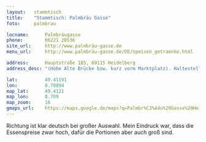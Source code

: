 ```yaml
---
layout:   stammtisch
title:    "Stammtisch: Palmbräu Gasse"
foto:     palmbrau

locname:      Palmbräugasse
phone:        06221 28536
site_url:     http://www.palmbräu-gasse.de
menu_url:     http://www.palmbräu-gasse.de/DE/speisen_getraenke.html

address:      Hauptstraße 185, 69115 Heidelberg
address_desc: "(Höhe Alte Brücke bzw. kurz vorm Marktplatz). Haltestellen: Uniplatz (31, 32), Alte Brücke (35) und Karlsplatz (30)."

lat:          49.41191
lon:          8.70894
map_lat:      49.4121
map_lon:      8.709
map_zoom:     16
gmaps_url:    https://maps.google.de/maps?q=Palmbr%C3%A4u%20Gasse%20Heidelberg
---
```

Richtung ist klar deutsch bei großer Auswahl. Mein Eindruck war, dass die
Essenspreise zwar hoch, dafür die Portionen aber auch groß sind.
